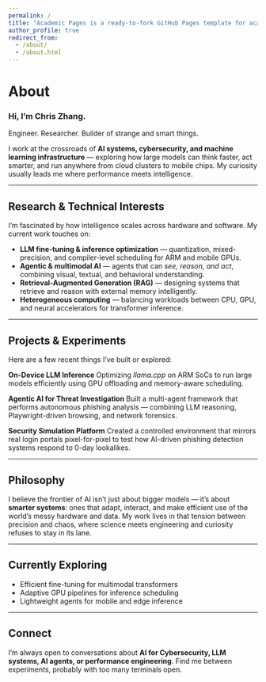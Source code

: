 ```yaml
---
permalink: /
title: "Academic Pages is a ready-to-fork GitHub Pages template for academic personal websites"
author_profile: true
redirect_from: 
  - /about/
  - /about.html
---
```


# About

### Hi, I’m Chris Zhang.

Engineer. Researcher. Builder of strange and smart things.

I work at the crossroads of **AI systems, cybersecurity, and machine learning infrastructure** — exploring how large models can think faster, act smarter, and run anywhere from cloud clusters to mobile chips. My curiosity usually leads me where performance meets intelligence.

---

## Research & Technical Interests

I’m fascinated by how intelligence scales across hardware and software. My current work touches on:

* **LLM fine-tuning & inference optimization** — quantization, mixed-precision, and compiler-level scheduling for ARM and mobile GPUs.
* **Agentic & multimodal AI** — agents that can *see, reason, and act*, combining visual, textual, and behavioral understanding.
* **Retrieval-Augmented Generation (RAG)** — designing systems that retrieve and reason with external memory intelligently.
* **Heterogeneous computing** — balancing workloads between CPU, GPU, and neural accelerators for transformer inference.

---

## Projects & Experiments

Here are a few recent things I’ve built or explored:

**On-Device LLM Inference**
Optimizing *llama.cpp* on ARM SoCs to run large models efficiently using GPU offloading and memory-aware scheduling.

**Agentic AI for Threat Investigation**
Built a multi-agent framework that performs autonomous phishing analysis — combining LLM reasoning, Playwright-driven browsing, and network forensics.

**Security Simulation Platform**
Created a controlled environment that mirrors real login portals pixel-for-pixel to test how AI-driven phishing detection systems respond to 0-day lookalikes.

---

## Philosophy

I believe the frontier of AI isn’t just about bigger models — it’s about **smarter systems**: ones that adapt, interact, and make efficient use of the world’s messy hardware and data.
My work lives in that tension between precision and chaos, where science meets engineering and curiosity refuses to stay in its lane.

---

## Currently Exploring

* Efficient fine-tuning for multimodal transformers
* Adaptive GPU pipelines for inference scheduling
* Lightweight agents for mobile and edge inference

---

## Connect

I’m always open to conversations about **AI for Cybersecurity, LLM systems, AI agents, or performance engineering**.
Find me between experiments, probably with too many terminals open.
